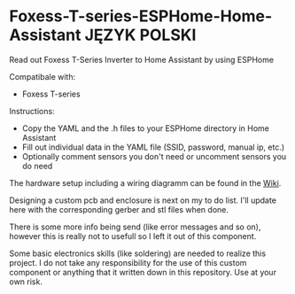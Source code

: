 # Foxess-T-series-ESPHome-Home-Assistant JĘZYK POLSKI
Read out Foxess T-Series Inverter to Home Assistant by using ESPHome

Compatibale with:
- Foxess T-series


Instructions:
- Copy the YAML and the .h files to your ESPHome directory in Home Assistant
- Fill out individual data in the YAML file (SSID, password, manual ip, etc.)
- Optionally comment sensors you don't need or uncomment sensors you do need

The hardware setup including a wiring diagramm can be found in the [Wiki](https://github.com/assembly12/Foxess-T-series-ESPHome-Home-Assistant/wiki/Hardware-setup).

Designing a custom pcb and enclosure is next on my to do list. I'll update here with the corresponding gerber and stl files when done.

There is some more info being send (like error messages and so on), however this is really not to usefull so I left it out of this component.

Some basic electronics skills (like soldering) are needed to realize this project. I do not take any responsibility for the use of this custom component or anything that it written down in this repository. Use at your own risk.
